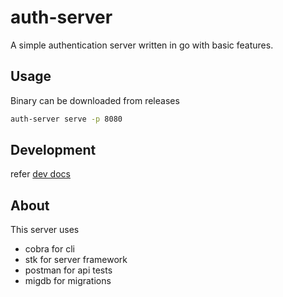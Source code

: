 # auth-server

A simple authentication server written in go with basic features.

## Usage

Binary can be downloaded from releases

```bash
auth-server serve -p 8080
```

## Development

refer [dev docs](docs/dev.md)

## About

This server uses 
- cobra for cli
- stk for server framework
- postman for api tests
- migdb for migrations

